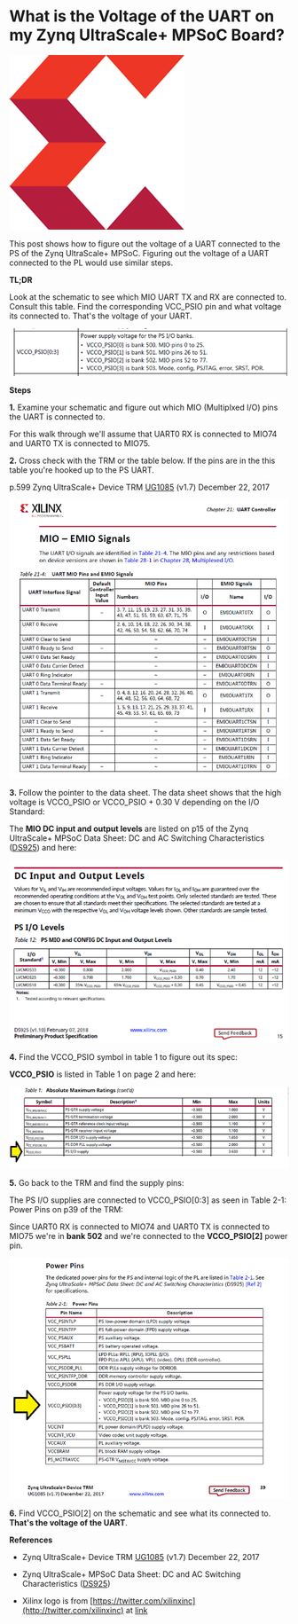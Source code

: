 # What is the Voltage of the UART on my Zynq UltraScale+ MPSoC Board?

![xilinx_logo_1](xilinx_logo_1.png)

This post shows how to figure out the voltage of a UART connected to the PS of the Zynq UltraScale+ MPSoC. Figuring out the voltage of a UART connected to the PL would use similar steps.

**TL;DR**

Look at the schematic to see which MIO UART TX and RX are connected to. Consult this table. Find the corresponding VCC\_PSIO pin and what voltage its connected to. That's the voltage of your UART.

![table_for_voltage_of_uart_2](table_for_voltage_of_uart_2.png)

**Steps**

**1.** Examine your schematic and figure out which MIO (Multiplxed I/O) pins the UART is connected to.

For this walk through we'll assume that UART0 RX is connected to MIO74 and UART0 TX is connected to MIO75.

**2.** Cross check with the TRM or the table below. If the pins are in the this table you're hooked up to the PS UART.

p.599 Zynq UltraScale+ Device TRM [UG1085](http://www.xilinx.com/support/documentation/user_guides/ug1085-zynq-ultrascale-trm.pdf) (v1.7) December 22, 2017

![mio_emio_signals_3](mio_emio_signals_3.png)

**3.** Follow the pointer to the data sheet. The data sheet shows that the high voltage is VCCO\_PSIO or VCCO\_PSIO + 0.30 V depending on the I/O Standard:

The **MIO DC input and output levels** are listed on p15 of the Zynq UltraScale+ MPSoC Data Sheet: DC and AC Switching Characteristics ([DS925](http://www.xilinx.com/support/documentation/data_sheets/ds925-zynq-ultrascale-plus.pdf)) and here:

![dc_input_and_output_levels_4](dc_input_and_output_levels_4.png)

**4.** Find the VCCO\_PSIO symbol in table 1 to figure out its spec:

**VCCO\_PSIO** is listed in Table 1 on page 2 and here:

![vcco_psio_on_table_5](vcco_psio_on_table_5.png)

**5.** Go back to the TRM and find the supply pins:

The PS I/O supplies are connected to VCCO\_PSIO\[0:3\] as seen in Table 2-1: Power Pins on p39 of the TRM:

Since UART0 RX is connected to MIO74 and UART0 TX is connected to MIO75 we're in **bank 502** and we're connected to the **VCCO\_PSIO\[2\]** power pin.

![power_pins_6](power_pins_6.png)

**6.** Find VCCO\_PSIO\[2\] on the schematic and see what its connected to. **That's the voltage of the UART**.

**References**

-   Zynq UltraScale+ Device TRM [UG1085](http://www.xilinx.com/support/documentation/user_guides/ug1085-zynq-ultrascale-trm.pdf) (v1.7) December 22, 2017
    
-   Zynq UltraScale+ MPSoC Data Sheet: DC and AC Switching Characteristics ([DS925](http://www.xilinx.com/support/documentation/data_sheets/ds925-zynq-ultrascale-plus.pdf))
    
-   Xilinx logo is from [https://twitter.com/xilinxinc](http://twitter.com/xilinxinc) at [link](http://pbs.twimg.com/profile_images/535545777020338176/pEWdIYq__400x400.png)
